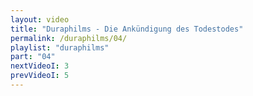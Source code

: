 ```yaml
---
layout: video
title: "Duraphilms - Die Ankündigung des Todestodes"
permalink: /duraphilms/04/
playlist: "duraphilms"
part: "04"
nextVideoI: 3
prevVideoI: 5
---
```


